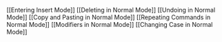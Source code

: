 [[Entering Insert Mode]]
[[Deleting in Normal Mode]]
[[Undoing in Normal Mode]]
[[Copy and Pasting in Normal Mode]]
[[Repeating Commands in Normal Mode]]
[[Modifiers in Normal Mode]]
[[Changing Case in Normal Mode]]